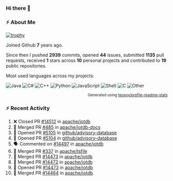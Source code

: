 ### Hi there 👋

### :zap: About Me

[![trophy](https://github-profile-trophy.vercel.app/?username=HTHou&theme=onedark)](https://github.com/ryo-ma/github-profile-trophy)
   
Joined Github **7** years ago.

Since then I pushed **2939** commits, opened **44** issues, submitted **1135** pull requests, received **1** stars across **10** personal projects and contributed to **19** public repositories.

Most used languages across my projects:

![Java](https://img.shields.io/static/v1?style=flat-square&label=%E2%A0%80&color=555&labelColor=%23b07219&message=Java%EF%B8%B189.6%25)
![C#](https://img.shields.io/static/v1?style=flat-square&label=%E2%A0%80&color=555&labelColor=%23178600&message=C%23%EF%B8%B13.9%25)
![C++](https://img.shields.io/static/v1?style=flat-square&label=%E2%A0%80&color=555&labelColor=%23f34b7d&message=C%2B%2B%EF%B8%B12.7%25)
![Python](https://img.shields.io/static/v1?style=flat-square&label=%E2%A0%80&color=555&labelColor=%233572A5&message=Python%EF%B8%B10.7%25)
![JavaScript](https://img.shields.io/static/v1?style=flat-square&label=%E2%A0%80&color=555&labelColor=%23f1e05a&message=JavaScript%EF%B8%B10.5%25)
![Shell](https://img.shields.io/static/v1?style=flat-square&label=%E2%A0%80&color=555&labelColor=%2389e051&message=Shell%EF%B8%B10.4%25)
![C](https://img.shields.io/static/v1?style=flat-square&label=%E2%A0%80&color=555&labelColor=%23555555&message=C%EF%B8%B10.4%25)
![Other](https://img.shields.io/static/v1?style=flat-square&label=%E2%A0%80&color=555&labelColor=%23ededed&message=Other%EF%B8%B11.4%25)

<p align="right"><sub>Generated using <a href="https://github.com/marketplace/actions/profile-readme-stats">teoxoy/profile-readme-stats</a></sub></p>


<!--![](https://github.com/HTHou/HTHou/blob/output/github-contribution-grid-snake.svg)-->

<!--![Haonan Hou's github stats](https://github-readme-stats.vercel.app/api?username=HTHou&count_private=true&show_icons=true&theme=onedark)-->

<!--![Haonan Hou's wakatime stats](https://github-readme-stats.vercel.app/api/wakatime?username=HTHou&layout=compact&theme=onedark)-->

<!--![Top Langs](https://github-readme-stats.vercel.app/api/top-langs/?username=HTHou&theme=onedark&layout=compact)-->

### :zap: Recent Activity
<!--START_SECTION:activity-->
1. ❌ Closed PR [#14512](https://github.com/apache/iotdb/pull/14512) in [apache/iotdb](https://github.com/apache/iotdb)
2. 🎉 Merged PR [#485](https://github.com/apache/iotdb-docs/pull/485) in [apache/iotdb-docs](https://github.com/apache/iotdb-docs)
3. 💪 Opened PR [#5105](https://github.com/github/advisory-database/pull/5105) in [github/advisory-database](https://github.com/github/advisory-database)
4. 💪 Opened PR [#5104](https://github.com/github/advisory-database/pull/5104) in [github/advisory-database](https://github.com/github/advisory-database)
5. 🗣 Commented on [#14497](https://github.com/apache/iotdb/pull/14497#issuecomment-2556081572) in [apache/iotdb](https://github.com/apache/iotdb)
6. 🎉 Merged PR [#337](https://github.com/apache/tsfile/pull/337) in [apache/tsfile](https://github.com/apache/tsfile)
7. 🎉 Merged PR [#14473](https://github.com/apache/iotdb/pull/14473) in [apache/iotdb](https://github.com/apache/iotdb)
8. 🎉 Merged PR [#14472](https://github.com/apache/iotdb/pull/14472) in [apache/iotdb](https://github.com/apache/iotdb)
9. 💪 Opened PR [#14473](https://github.com/apache/iotdb/pull/14473) in [apache/iotdb](https://github.com/apache/iotdb)
10. 🎉 Merged PR [#14464](https://github.com/apache/iotdb/pull/14464) in [apache/iotdb](https://github.com/apache/iotdb)
<!--END_SECTION:activity-->

<!--
**HTHou/HTHou** is a ✨ _special_ ✨ repository because its `README.md` (this file) appears on your GitHub profile.

Here are some ideas to get you started:

- 🔭 I’m currently working on ...
- 🌱 I’m currently learning ...
- 👯 I’m looking to collaborate on ...
- 🤔 I’m looking for help with ...
- 💬 Ask me about ...
- 📫 How to reach me: ...
- 😄 Pronouns: ...
- ⚡ Fun fact: ...
-->
